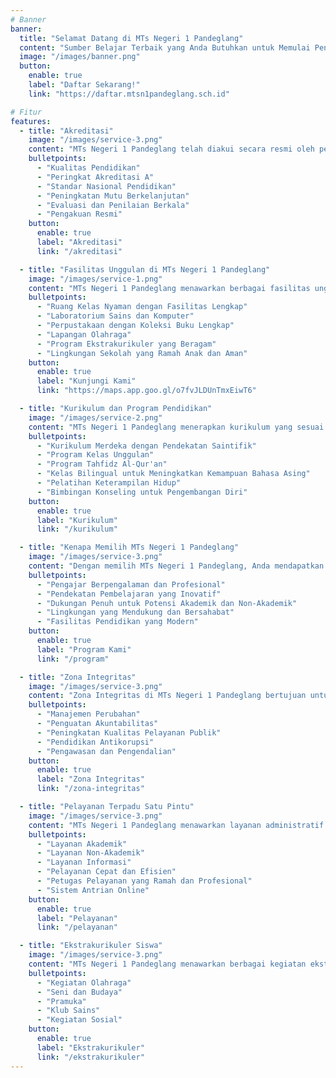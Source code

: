 ```yaml
---
# Banner
banner:
  title: "Selamat Datang di MTs Negeri 1 Pandeglang"
  content: "Sumber Belajar Terbaik yang Anda Butuhkan untuk Memulai Pendidikan di MTs Negeri 1 Pandeglang. Bergabunglah dengan kami dan raih prestasi terbaik Anda di lingkungan yang mendukung dan inspiratif."
  image: "/images/banner.png"
  button:
    enable: true
    label: "Daftar Sekarang!"
    link: "https://daftar.mtsn1pandeglang.sch.id"

# Fitur
features:
  - title: "Akreditasi"
    image: "/images/service-3.png"
    content: "MTs Negeri 1 Pandeglang telah diakui secara resmi oleh pemerintah dan berbagai lembaga akreditasi pendidikan. Akreditasi ini menunjukkan bahwa madrasah kami telah memenuhi standar kualitas pendidikan yang tinggi dan berkomitmen untuk terus meningkatkan mutu pendidikan yang diberikan kepada siswa-siswi."
    bulletpoints:
      - "Kualitas Pendidikan"
      - "Peringkat Akreditasi A"
      - "Standar Nasional Pendidikan"
      - "Peningkatan Mutu Berkelanjutan"
      - "Evaluasi dan Penilaian Berkala"
      - "Pengakuan Resmi"
    button:
      enable: true
      label: "Akreditasi"
      link: "/akreditasi"

  - title: "Fasilitas Unggulan di MTs Negeri 1 Pandeglang"
    image: "/images/service-1.png"
    content: "MTs Negeri 1 Pandeglang menawarkan berbagai fasilitas unggulan untuk mendukung kegiatan belajar mengajar."
    bulletpoints:
      - "Ruang Kelas Nyaman dengan Fasilitas Lengkap"
      - "Laboratorium Sains dan Komputer"
      - "Perpustakaan dengan Koleksi Buku Lengkap"
      - "Lapangan Olahraga"
      - "Program Ekstrakurikuler yang Beragam"
      - "Lingkungan Sekolah yang Ramah Anak dan Aman"
    button:
      enable: true
      label: "Kunjungi Kami"
      link: "https://maps.app.goo.gl/o7fvJLDUnTmxEiwT6"

  - title: "Kurikulum dan Program Pendidikan"
    image: "/images/service-2.png"
    content: "MTs Negeri 1 Pandeglang menerapkan kurikulum yang sesuai dengan standar nasional serta berbagai program pendidikan yang inovatif."
    bulletpoints:
      - "Kurikulum Merdeka dengan Pendekatan Saintifik"
      - "Program Kelas Unggulan"
      - "Program Tahfidz Al-Qur'an"
      - "Kelas Bilingual untuk Meningkatkan Kemampuan Bahasa Asing"
      - "Pelatihan Keterampilan Hidup"
      - "Bimbingan Konseling untuk Pengembangan Diri"
    button:
      enable: true
      label: "Kurikulum"
      link: "/kurikulum"

  - title: "Kenapa Memilih MTs Negeri 1 Pandeglang"
    image: "/images/service-3.png"
    content: "Dengan memilih MTs Negeri 1 Pandeglang, Anda mendapatkan pendidikan berkualitas tinggi yang berfokus pada pengembangan akademik dan karakter."
    bulletpoints:
      - "Pengajar Berpengalaman dan Profesional"
      - "Pendekatan Pembelajaran yang Inovatif"
      - "Dukungan Penuh untuk Potensi Akademik dan Non-Akademik"
      - "Lingkungan yang Mendukung dan Bersahabat"
      - "Fasilitas Pendidikan yang Modern"
    button:
      enable: true
      label: "Program Kami"
      link: "/program"

  - title: "Zona Integritas"
    image: "/images/service-3.png"
    content: "Zona Integritas di MTs Negeri 1 Pandeglang bertujuan untuk menciptakan lingkungan yang bersih dari korupsi dan membangun budaya kerja yang jujur dan transparan. Melalui program ini, madrasah kami berkomitmen untuk meningkatkan kualitas pelayanan publik dan menjaga kepercayaan masyarakat."
    bulletpoints:
      - "Manajemen Perubahan"
      - "Penguatan Akuntabilitas"
      - "Peningkatan Kualitas Pelayanan Publik"
      - "Pendidikan Antikorupsi"
      - "Pengawasan dan Pengendalian"
    button:
      enable: true
      label: "Zona Integritas"
      link: "/zona-integritas"

  - title: "Pelayanan Terpadu Satu Pintu"
    image: "/images/service-3.png"
    content: "MTs Negeri 1 Pandeglang menawarkan layanan administratif dan informasi melalui Pelayanan Terpadu Satu Pintu untuk kemudahan dan kenyamanan siswa, orang tua, dan masyarakat."
    bulletpoints:
      - "Layanan Akademik"
      - "Layanan Non-Akademik"
      - "Layanan Informasi"
      - "Pelayanan Cepat dan Efisien"
      - "Petugas Pelayanan yang Ramah dan Profesional"
      - "Sistem Antrian Online"
    button:
      enable: true
      label: "Pelayanan"
      link: "/pelayanan"

  - title: "Ekstrakurikuler Siswa"
    image: "/images/service-3.png"
    content: "MTs Negeri 1 Pandeglang menawarkan berbagai kegiatan ekstrakurikuler untuk mendukung pengembangan diri siswa."
    bulletpoints:
      - "Kegiatan Olahraga"
      - "Seni dan Budaya"
      - "Pramuka"
      - "Klub Sains"
      - "Kegiatan Sosial"
    button:
      enable: true
      label: "Ekstrakurikuler"
      link: "/ekstrakurikuler"
---
```

